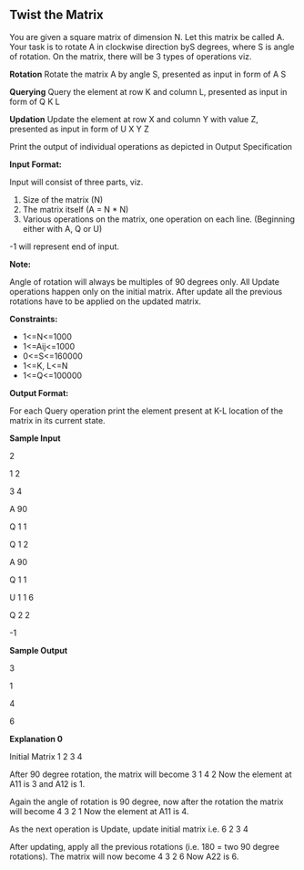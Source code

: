 ## Twist the Matrix
You are given a square matrix of dimension N. Let this matrix be called A.
Your task is to rotate A in clockwise direction byS degrees, where S is angle of rotation.
On the matrix, there will be 3 types of operations viz.

__Rotation__
Rotate the matrix A by angle S, presented as input in form of A S

__Querying__
Query the element at row K and column L, presented as input in form of Q K L

__Updation__
Update the element at row X and column Y with value Z, presented as input in form of U X Y Z

Print the output of individual operations as depicted in Output Specification

__Input Format:__

Input will consist of three parts, viz.
1. Size of the matrix (N)
2. The matrix itself (A = N * N)
3. Various operations on the matrix, one operation on each line. (Beginning either with A, Q or U)

-1 will represent end of input.

__Note:__

Angle of rotation will always be multiples of 90 degrees only.
All Update operations happen only on the initial matrix. After update all the previous rotations have to be applied on the updated matrix.

__Constraints:__ 

- 1<=N<=1000
- 1<=Aij<=1000
- 0<=S<=160000
- 1<=K, L<=N
- 1<=Q<=100000

__Output Format:__ 

For each Query operation print the element present at K-L location of the matrix in its current state.

__Sample Input__

2 

1 2

3 4

A 90

Q 1 1

Q 1 2

A 90

Q 1 1

U 1 1 6

Q 2 2

-1

__Sample Output__

3

1

4

6

__Explanation 0__

Initial Matrix
1 2
3 4

After 90 degree rotation, the matrix will become
3 1
4 2
Now the element at A11 is 3 and A12 is 1.

Again the angle of rotation is 90 degree, now after the rotation the matrix will become
4 3
2 1
Now the element at A11 is 4.

As the next operation is Update, update initial matrix i.e.
6 2
3 4

After updating, apply all the previous rotations (i.e. 180 = two 90 degree rotations).
The matrix will now become
4 3
2 6
Now A22 is 6.
